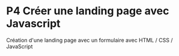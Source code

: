 # P4 Créer une landing page avec Javascript

Création d'une landing page avec un formulaire avec HTML / CSS / JavaScript